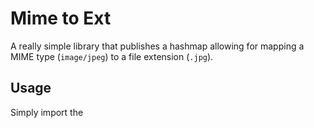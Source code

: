 # Mime to Ext

A really simple library that publishes a hashmap allowing for mapping a MIME type (`image/jpeg`) to a file extension (`.jpg`).

## Usage

Simply import the 
